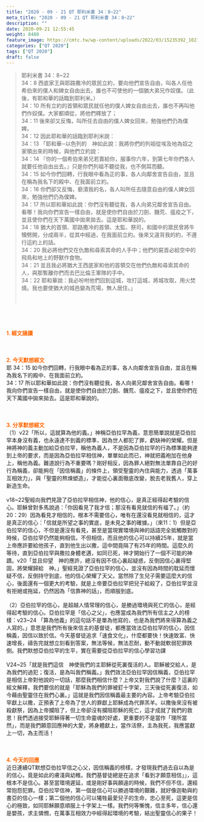 ```yaml
---
title: "2020 - 09 - 21 QT 耶利米書 34：8~22"
meta_title: "2020 - 09 - 21 QT 耶利米書 34：8~22"
description: ""
date: 2020-09-21 12:55:45
weight: 8480
feature_image: https://cmtc.tw/wp-content/uploads/2022/03/15235392_10211799862337740_180693556567566654_o-1.webp
categories: ["QT 2020"]
tags: ["QT 2020"]
draft: false
---
```


<blockquote>耶利米書 34：8~22<br />
34：8 西底家王與耶路撒冷的眾民立約，要向他們宣告自由，叫各人任他希伯來的僕人和婢女自由出去，誰也不可使他的一個猶大弟兄作奴僕。（此後，有耶和華的話臨到耶利米。）<br />
34：10 所有立約的首領和眾民就任他的僕人婢女自由出去，誰也不再叫他們作奴僕。大家都順從，將他們釋放了；<br />
34：11 後來卻又反悔，叫所任去自由的僕人婢女回來，勉強他們仍為僕婢。<br />
34：12 因此耶和華的話臨到耶利米說：<br />
34：13 「耶和華─以色列的　神如此說：我將你們的列祖從埃及地為奴之家領出來的時候，與他們立約說：<br />
34：14 『你的一個希伯來弟兄若賣給你，服事你六年，到第七年你們各人就要任他自由出去。』只是你們列祖不聽從我，也不側耳而聽。<br />
34：15 如今你們回轉，行我眼中看為正的事，各人向鄰舍宣告自由，並且在稱為我名下的殿中、在我面前立約。<br />
34：16 你們卻又反悔，褻瀆我的名，各人叫所任去隨意自由的僕人婢女回來，勉強他們仍為僕婢。<br />
34：17 所以耶和華如此說：你們沒有聽從我，各人向弟兄鄰舍宣告自由。看哪！我向你們宣告一樣自由，就是使你們自由於刀劍、饑荒、瘟疫之下，並且使你們在天下萬國中拋來拋去。這是耶和華說的。<br />
34：18 猶大的首領、耶路撒冷的首領、太監、祭司，和國中的眾民曾將牛犢劈開，分成兩半，從其中經過，在我面前立約。後來又違背我的約，不遵行這約上的話。<br />
34：20 我必將他們交在仇敵和尋索其命的人手中；他們的屍首必給空中的飛鳥和地上的野獸作食物。<br />
34：21 並且我必將猶大王西底家和他的首領交在他們仇敵和尋索其命的人，與那暫離你們而去巴比倫王軍隊的手中。<br />
34：22 耶和華說：我必吩咐他們回到這城，攻打這城，將城攻取，用火焚燒。我也要使猶大的城邑變為荒場，無人居住。」<br />
<br />
&nbsp;</blockquote><br />
&nbsp;<br />
<br />
<span style="color: #ff6600;"><strong>1. </strong><strong>經文誦讀</strong></span><br />
<br />
<span style="color: #ff6600;"><strong> </strong></span><br />
<br />
<span style="color: #ff6600;"><strong>2. 今天默想</strong><strong>經文<br />
</strong></span>耶 34：15 如今你們回轉，行我眼中看為正的事，各人向鄰舍宣告自由，並且在稱為我名下的殿中、在我面前立約。<br />
34：17 所以耶和華如此說：你們沒有聽從我，各人向弟兄鄰舍宣告自由。看哪！我向你們宣告一樣自由，就是使你們自由於刀劍、饑荒、瘟疫之下，並且使你們在天下萬國中拋來拋去。這是耶和華說的。<br />
<br />
&nbsp;<br />
<br />
<span style="color: #ff6600;"><strong>3. 分享默想經文<br />
</strong></span>（1）v22「所以，這就算為他的義。」神稱亞伯拉罕為義，意思簡單說就是亞伯拉罕本身沒有義，也永遠達不到義的標準，因為世人都犯了罪，虧缺神的榮耀。但是神將神的義主動加給亞伯拉罕，稱他為義人，不是因為亞伯拉罕的行為標準能夠達到上帝的要求，而是因為亞伯拉罕相信神，單單如此而已，神就把義袍加在他身上，稱他為義。難道說行為不重要嗎？剛好相反，因為罪人絕對無法單靠自己的好行為稱義，卻能夠在「因信稱義」的條件上，領受聖靈的內住與能力，透過「萬事互相效力」，與「聖靈的熬煉塑造」，才能從心裏面徹底改變，脫去老我舊人，穿上新造生命。<br />
<br />
v18~22聖經向我們見證了亞伯拉罕相信神，他的信心，是真正經得起考驗的信心。耶穌曾對多馬說過：「你因看見了我才信；那沒有看見就信的有福了。」（約20：29）因為看見才相信的，根本不需要信心，唯有在還沒看見就相信的，這才是真正的信心：「信就是所望之事的實底，是未見之事的確據。」（來11：1）但是亞伯拉罕的信心，不但是還沒有看見，甚至是當現實環境與神的話語完全抵觸敵對的時候，亞伯拉罕仍然能夠相信。不但相信，而且他的信心可以持續25年，就是當上帝應許要給他孩子，直到他生出以撒，這中間竟隔了有25年的時間。這麼久的等待，直到亞伯拉罕與撒拉身體老邁，如同已死，神才開始行了一個不可能的神蹟。v20「並且仰望　神的應許，總沒有因不信心裏起疑惑，反倒因信心裏得堅固，將榮耀歸給　神。」聖經見證了亞伯拉罕的信心，並沒有因為時間的耽延而懷疑不信，反倒持守到底，他的信心榮耀了天父。當然除了生兒子需要這麼大的信心，後面還有一個更大的考驗，就是上帝要亞伯拉罕把兒子給殺了，亞伯拉罕並沒有拒絕或拖延，仍然因為「信靠神的話」，而順服到底。<br />
<br />
（2）亞伯拉罕的信心，是超越人情常理的信心，是勝過環境與死亡的信心，是經得起考驗的信心。亞伯拉罕是「信心之父」，也應當成為我們所有信主之人的榜樣：v23~24 「算為他義」的這句話不是單為他寫的，也是為我們將來得算為義之人寫的。」意思是我們所有後來信主的基督徒，都應當效法亞伯拉罕的信心，因信稱義，因信以致於信。今天基督徒追求「速食文化」，什麼都要快！快速致富、快速增長，禱告完就想立刻看到答案，無法等候，無法忍耐，動不動就軟弱犯罪跌倒。我們默想亞伯拉罕的生平，實在需要從亞伯拉罕的信心學習功課<br />
<br />
V24~25「就是我們這信　神使我們的主耶穌從死裏復活的人。耶穌被交給人，是為我們的過犯；復活，是為叫我們稱義。」我們效法亞伯拉罕因信稱義，亞伯拉罕是相信上帝對他說的一切話，那麼我們相信什麼？上帝又對我們說了什麼？這裏的經文解釋，我們要信的就是「耶穌為我們的罪被釘十字架，三天後從死裏復活，如今藉由聖靈住在我們心裏。」這就是我們因信稱義最主要的內容。上帝考驗亞伯拉罕獻上以撒，正預表了上帝為了世人的罪獻上耶穌成為代罪羔羊。以撒後來沒有被殺獻祭，因為上帝攔阻了，但上帝卻沒有攔阻耶穌的死亡，這才成就了我們的救恩！我們透過接受耶穌得著一切生命靈魂的好處，更重要的不是當作「理所當然」，而是我們願意回應神的大愛，將身體獻上，當作活祭，主為我死，我應當獻上一切，為主而活！<br />
<br />
&nbsp;<br />
<br />
<span style="color: #ff6600;"><strong>4. 今天的回應<br />
</strong></span>近日連續QT默想亞伯拉罕信之心父，因信稱義的榜樣，才發現我們過去自以為是的信心，竟是如此的膚淺與幼稚。我們基督徒總是在追求「看到才願意相信」」，這根本不是信心。甚至當環境遲延，或是剛好事與願違的時候，我們不但不信，還經常抱怨犯罪。亞伯拉罕信神，第一個是信心可以勝過環境的艱難，就好像迦勒與約書亞的信心一樣；第二個他的信心可以犧牲最愛兒子的生命，忠心至死，這更是信心的極致，如同耶穌願意順服上十字架上一樣。我們何等慚愧，信主多年，信心還是嬰孩，求主憐憫，在萬事互相效力中經得起環境的考驗，結出聖靈信心的果子！<br />
<br />
&nbsp;
        
